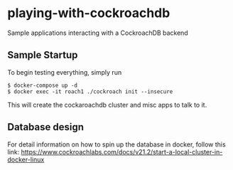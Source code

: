 # playing-with-cockroachdb
Sample applications interacting with a CockroachDB backend

## Sample Startup
To begin testing everything, simply run

```
$ docker-compose up -d
$ docker exec -it roach1 ./cockroach init --insecure
```

This will create the cockaroachdb cluster and misc apps to talk to it.

## Database design
For detail information on how to spin up the database in docker, follow this link: https://www.cockroachlabs.com/docs/v21.2/start-a-local-cluster-in-docker-linux